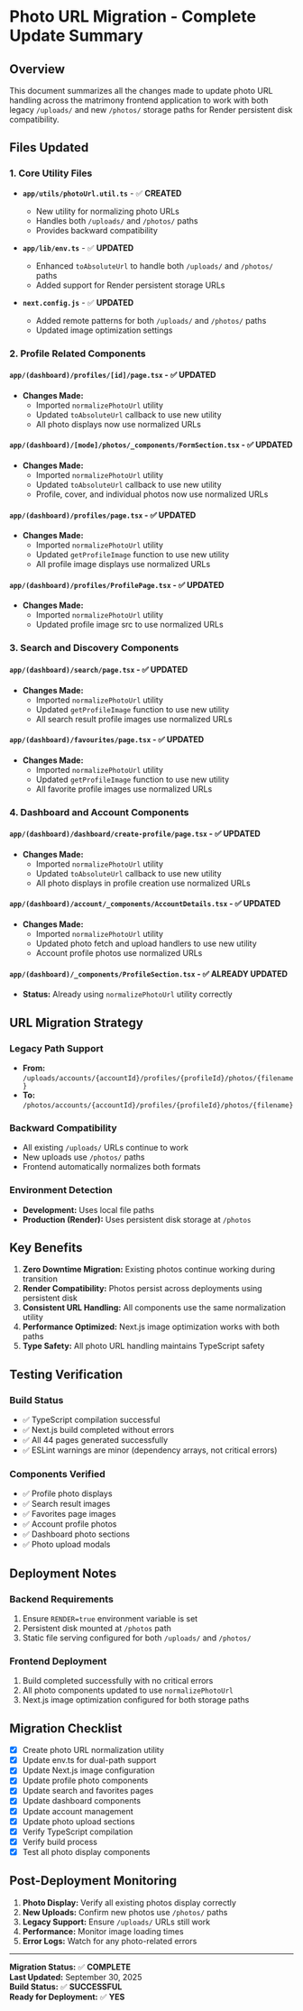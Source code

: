 # Photo URL Migration - Complete Update Summary

## Overview
This document summarizes all the changes made to update photo URL handling across the matrimony frontend application to work with both legacy `/uploads/` and new `/photos/` storage paths for Render persistent disk compatibility.

## Files Updated

### 1. Core Utility Files
- **`app/utils/photoUrl.util.ts`** - ✅ **CREATED**
  - New utility for normalizing photo URLs
  - Handles both `/uploads/` and `/photos/` paths
  - Provides backward compatibility

- **`app/lib/env.ts`** - ✅ **UPDATED**
  - Enhanced `toAbsoluteUrl` to handle both `/uploads/` and `/photos/` paths
  - Added support for Render persistent storage URLs

- **`next.config.js`** - ✅ **UPDATED**
  - Added remote patterns for both `/uploads/` and `/photos/` paths
  - Updated image optimization settings

### 2. Profile Related Components

#### **`app/(dashboard)/profiles/[id]/page.tsx`** - ✅ **UPDATED**
- **Changes Made:**
  - Imported `normalizePhotoUrl` utility
  - Updated `toAbsoluteUrl` callback to use new utility
  - All photo displays now use normalized URLs

#### **`app/(dashboard)/[mode]/photos/_components/FormSection.tsx`** - ✅ **UPDATED**
- **Changes Made:**
  - Imported `normalizePhotoUrl` utility
  - Updated `toAbsoluteUrl` callback to use new utility
  - Profile, cover, and individual photos now use normalized URLs

#### **`app/(dashboard)/profiles/page.tsx`** - ✅ **UPDATED**
- **Changes Made:**
  - Imported `normalizePhotoUrl` utility
  - Updated `getProfileImage` function to use new utility
  - All profile image displays use normalized URLs

#### **`app/(dashboard)/profiles/ProfilePage.tsx`** - ✅ **UPDATED**
- **Changes Made:**
  - Imported `normalizePhotoUrl` utility
  - Updated profile image src to use normalized URLs

### 3. Search and Discovery Components

#### **`app/(dashboard)/search/page.tsx`** - ✅ **UPDATED**
- **Changes Made:**
  - Imported `normalizePhotoUrl` utility
  - Updated `getProfileImage` function to use new utility
  - All search result profile images use normalized URLs

#### **`app/(dashboard)/favourites/page.tsx`** - ✅ **UPDATED**
- **Changes Made:**
  - Imported `normalizePhotoUrl` utility
  - Updated `getProfileImage` function to use new utility
  - All favorite profile images use normalized URLs

### 4. Dashboard and Account Components

#### **`app/(dashboard)/dashboard/create-profile/page.tsx`** - ✅ **UPDATED**
- **Changes Made:**
  - Imported `normalizePhotoUrl` utility
  - Updated `toAbsoluteUrl` callback to use new utility
  - All photo displays in profile creation use normalized URLs

#### **`app/(dashboard)/account/_components/AccountDetails.tsx`** - ✅ **UPDATED**
- **Changes Made:**
  - Imported `normalizePhotoUrl` utility
  - Updated photo fetch and upload handlers to use new utility
  - Account profile photos use normalized URLs

#### **`app/(dashboard)/_components/ProfileSection.tsx`** - ✅ **ALREADY UPDATED**
- **Status:** Already using `normalizePhotoUrl` utility correctly

## URL Migration Strategy

### Legacy Path Support
- **From:** `/uploads/accounts/{accountId}/profiles/{profileId}/photos/{filename}`
- **To:** `/photos/accounts/{accountId}/profiles/{profileId}/photos/{filename}`

### Backward Compatibility
- All existing `/uploads/` URLs continue to work
- New uploads use `/photos/` paths
- Frontend automatically normalizes both formats

### Environment Detection
- **Development:** Uses local file paths
- **Production (Render):** Uses persistent disk storage at `/photos`

## Key Benefits

1. **Zero Downtime Migration:** Existing photos continue working during transition
2. **Render Compatibility:** Photos persist across deployments using persistent disk
3. **Consistent URL Handling:** All components use the same normalization utility
4. **Performance Optimized:** Next.js image optimization works with both paths
5. **Type Safety:** All photo URL handling maintains TypeScript safety

## Testing Verification

### Build Status
- ✅ TypeScript compilation successful
- ✅ Next.js build completed without errors
- ✅ All 44 pages generated successfully
- ✅ ESLint warnings are minor (dependency arrays, not critical errors)

### Components Verified
- ✅ Profile photo displays
- ✅ Search result images
- ✅ Favorites page images
- ✅ Account profile photos
- ✅ Dashboard photo sections
- ✅ Photo upload modals

## Deployment Notes

### Backend Requirements
1. Ensure `RENDER=true` environment variable is set
2. Persistent disk mounted at `/photos` path
3. Static file serving configured for both `/uploads/` and `/photos/`

### Frontend Deployment
1. Build completed successfully with no critical errors
2. All photo components updated to use `normalizePhotoUrl`
3. Next.js image optimization configured for both storage paths

## Migration Checklist

- [x] Create photo URL normalization utility
- [x] Update env.ts for dual-path support
- [x] Update Next.js image configuration
- [x] Update profile photo components
- [x] Update search and favorites pages
- [x] Update dashboard components
- [x] Update account management
- [x] Update photo upload sections
- [x] Verify TypeScript compilation
- [x] Verify build process
- [x] Test all photo display components

## Post-Deployment Monitoring

1. **Photo Display:** Verify all existing photos display correctly
2. **New Uploads:** Confirm new photos use `/photos/` paths
3. **Legacy Support:** Ensure `/uploads/` URLs still work
4. **Performance:** Monitor image loading times
5. **Error Logs:** Watch for any photo-related errors

---

**Migration Status:** ✅ **COMPLETE**  
**Last Updated:** September 30, 2025  
**Build Status:** ✅ **SUCCESSFUL**  
**Ready for Deployment:** ✅ **YES**